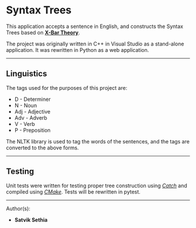 # Syntax Trees

This application accepts a sentence in English, and constructs the Syntax Trees based on [**X-Bar Theory**](https://en.wikipedia.org/wiki/X-bar_theory).

The project was originally written in C++ in Visual Studio as a stand-alone application. It was rewritten in Python as a web application.

-------

## Linguistics

The tags used for the purposes of this project are:

+ D - Determiner
+ N - Noun
+ Adj - Adjective
+ Adv - Adverb
+ V - Verb
+ P - Preposition

The NLTK library is used to tag the words of the sentences, and the tags are converted to the above forms.

-------

## Testing

Unit tests were written for testing proper tree construction using [*Catch*](https://github.com/catchorg/Catch2) and compiled using [*CMake*](https://cmake.org/). Tests will be rewritten in pytest.

-------

Author(s):

+ **Satvik Sethia**
